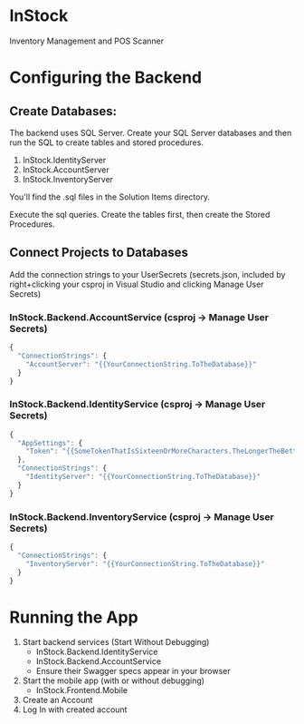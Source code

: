# InStock
 Inventory Management and POS Scanner

# Configuring the Backend


## Create Databases:
The backend uses SQL Server. Create your SQL Server databases and then run the SQL to create tables and stored procedures.

1. InStock.IdentityServer
1. InStock.AccountServer
1. InStock.InventoryServer

You'll find the .sql files in the Solution Items directory.

Execute the sql queries. Create the tables first, then create the Stored Procedures.

## Connect Projects to Databases
Add the connection strings to your UserSecrets (secrets.json, included by right+clicking your csproj in Visual Studio and clicking Manage User Secrets)

### InStock.Backend.AccountService (csproj -> Manage User Secrets)
``` js
{
  "ConnectionStrings": {
    "AccountServer": "{{YourConnectionString.ToTheDatabase}}"
  }
}
```

### InStock.Backend.IdentityService (csproj -> Manage User Secrets)
``` js
{
  "AppSettings": {
    "Token": "{{SomeTokenThatIsSixteenOrMoreCharacters.TheLongerTheBetter}}"
  },
  "ConnectionStrings": {
    "IdentityServer": "{{YourConnectionString.ToTheDatabase}}"
  }
}
```

### InStock.Backend.InventoryService (csproj -> Manage User Secrets)
``` js
{
  "ConnectionStrings": {
    "InventoryServer": "{{YourConnectionString.ToTheDatabase}}"
  }
}
```

# Running the App

1. Start backend services (Start Without Debugging)
   - InStock.Backend.IdentityService
   - InStock.Backend.AccountService
   - Ensure their Swagger specs appear in your browser
1. Start the mobile app (with or without debugging)
   - InStock.Frontend.Mobile
1. Create an Account
1. Log In with created account